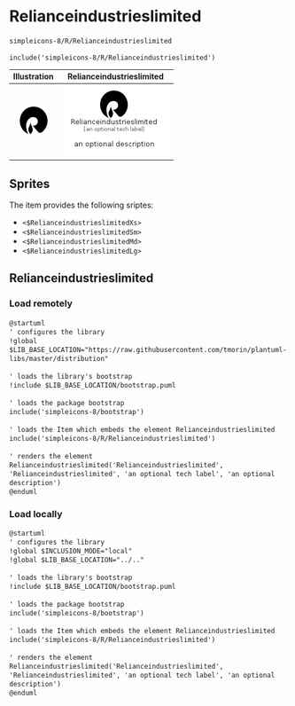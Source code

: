 # Relianceindustrieslimited


```text
simpleicons-8/R/Relianceindustrieslimited
```

```text
include('simpleicons-8/R/Relianceindustrieslimited')
```



| Illustration | Relianceindustrieslimited |
| :---: | :---: |
| ![illustration for Illustration](../../simpleicons-8/R/Relianceindustrieslimited.png) | ![illustration for Relianceindustrieslimited](../../simpleicons-8/R/Relianceindustrieslimited.Local.png) |



## Sprites
The item provides the following sriptes:

- `<$RelianceindustrieslimitedXs>`
- `<$RelianceindustrieslimitedSm>`
- `<$RelianceindustrieslimitedMd>`
- `<$RelianceindustrieslimitedLg>`





## Relianceindustrieslimited

### Load remotely
```plantuml
@startuml
' configures the library
!global $LIB_BASE_LOCATION="https://raw.githubusercontent.com/tmorin/plantuml-libs/master/distribution"

' loads the library's bootstrap
!include $LIB_BASE_LOCATION/bootstrap.puml

' loads the package bootstrap
include('simpleicons-8/bootstrap')

' loads the Item which embeds the element Relianceindustrieslimited
include('simpleicons-8/R/Relianceindustrieslimited')

' renders the element
Relianceindustrieslimited('Relianceindustrieslimited', 'Relianceindustrieslimited', 'an optional tech label', 'an optional description')
@enduml
```

### Load locally
```plantuml
@startuml
' configures the library
!global $INCLUSION_MODE="local"
!global $LIB_BASE_LOCATION="../.."

' loads the library's bootstrap
!include $LIB_BASE_LOCATION/bootstrap.puml

' loads the package bootstrap
include('simpleicons-8/bootstrap')

' loads the Item which embeds the element Relianceindustrieslimited
include('simpleicons-8/R/Relianceindustrieslimited')

' renders the element
Relianceindustrieslimited('Relianceindustrieslimited', 'Relianceindustrieslimited', 'an optional tech label', 'an optional description')
@enduml
```

